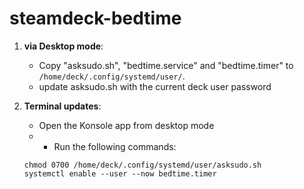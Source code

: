 # steamdeck-bedtime

1. **via Desktop mode**:
   - Copy "asksudo.sh", "bedtime.service" and "bedtime.timer" to `/home/deck/.config/systemd/user/`.
   - update asksudo.sh with the current deck user password

2. **Terminal updates**:
   - Open the Konsole app from desktop mode
   -    - Run the following commands:
     ```shell
     chmod 0700 /home/deck/.config/systemd/user/asksudo.sh
     systemctl enable --user --now bedtime.timer
     ```
